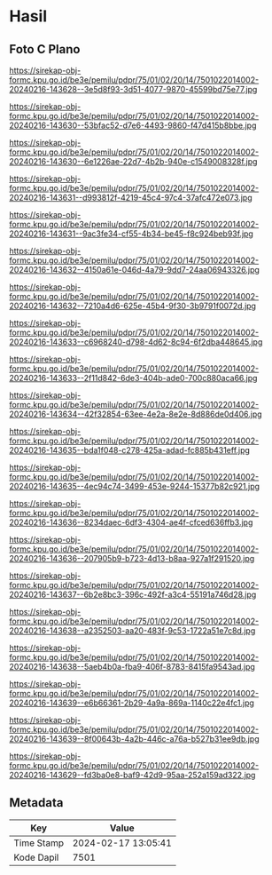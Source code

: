 # Hasil

## Foto C Plano

https://sirekap-obj-formc.kpu.go.id/be3e/pemilu/pdpr/75/01/02/20/14/7501022014002-20240216-143628--3e5d8f93-3d51-4077-9870-45599bd75e77.jpg

https://sirekap-obj-formc.kpu.go.id/be3e/pemilu/pdpr/75/01/02/20/14/7501022014002-20240216-143630--53bfac52-d7e6-4493-9860-f47d415b8bbe.jpg

https://sirekap-obj-formc.kpu.go.id/be3e/pemilu/pdpr/75/01/02/20/14/7501022014002-20240216-143630--6e1226ae-22d7-4b2b-940e-c1549008328f.jpg

https://sirekap-obj-formc.kpu.go.id/be3e/pemilu/pdpr/75/01/02/20/14/7501022014002-20240216-143631--d993812f-4219-45c4-97c4-37afc472e073.jpg

https://sirekap-obj-formc.kpu.go.id/be3e/pemilu/pdpr/75/01/02/20/14/7501022014002-20240216-143631--9ac3fe34-cf55-4b34-be45-f8c924beb93f.jpg

https://sirekap-obj-formc.kpu.go.id/be3e/pemilu/pdpr/75/01/02/20/14/7501022014002-20240216-143632--4150a61e-046d-4a79-9dd7-24aa06943326.jpg

https://sirekap-obj-formc.kpu.go.id/be3e/pemilu/pdpr/75/01/02/20/14/7501022014002-20240216-143632--7210a4d6-625e-45b4-9f30-3b9791f0072d.jpg

https://sirekap-obj-formc.kpu.go.id/be3e/pemilu/pdpr/75/01/02/20/14/7501022014002-20240216-143633--c6968240-d798-4d62-8c94-6f2dba448645.jpg

https://sirekap-obj-formc.kpu.go.id/be3e/pemilu/pdpr/75/01/02/20/14/7501022014002-20240216-143633--2f11d842-6de3-404b-ade0-700c880aca66.jpg

https://sirekap-obj-formc.kpu.go.id/be3e/pemilu/pdpr/75/01/02/20/14/7501022014002-20240216-143634--42f32854-63ee-4e2a-8e2e-8d886de0d406.jpg

https://sirekap-obj-formc.kpu.go.id/be3e/pemilu/pdpr/75/01/02/20/14/7501022014002-20240216-143635--bda1f048-c278-425a-adad-fc885b431eff.jpg

https://sirekap-obj-formc.kpu.go.id/be3e/pemilu/pdpr/75/01/02/20/14/7501022014002-20240216-143635--4ec94c74-3499-453e-9244-15377b82c921.jpg

https://sirekap-obj-formc.kpu.go.id/be3e/pemilu/pdpr/75/01/02/20/14/7501022014002-20240216-143636--8234daec-6df3-4304-ae4f-cfced636ffb3.jpg

https://sirekap-obj-formc.kpu.go.id/be3e/pemilu/pdpr/75/01/02/20/14/7501022014002-20240216-143636--207905b9-b723-4d13-b8aa-927a1f291520.jpg

https://sirekap-obj-formc.kpu.go.id/be3e/pemilu/pdpr/75/01/02/20/14/7501022014002-20240216-143637--6b2e8bc3-396c-492f-a3c4-55191a746d28.jpg

https://sirekap-obj-formc.kpu.go.id/be3e/pemilu/pdpr/75/01/02/20/14/7501022014002-20240216-143638--a2352503-aa20-483f-9c53-1722a51e7c8d.jpg

https://sirekap-obj-formc.kpu.go.id/be3e/pemilu/pdpr/75/01/02/20/14/7501022014002-20240216-143638--5aeb4b0a-fba9-406f-8783-8415fa9543ad.jpg

https://sirekap-obj-formc.kpu.go.id/be3e/pemilu/pdpr/75/01/02/20/14/7501022014002-20240216-143639--e6b66361-2b29-4a9a-869a-1140c22e4fc1.jpg

https://sirekap-obj-formc.kpu.go.id/be3e/pemilu/pdpr/75/01/02/20/14/7501022014002-20240216-143639--8f00643b-4a2b-446c-a76a-b527b31ee9db.jpg

https://sirekap-obj-formc.kpu.go.id/be3e/pemilu/pdpr/75/01/02/20/14/7501022014002-20240216-143629--fd3ba0e8-baf9-42d9-95aa-252a159ad322.jpg


## Metadata

| Key        | Value               |
| ---------- | ------------------- |
| Time Stamp | 2024-02-17 13:05:41 |
| Kode Dapil | 7501                |



